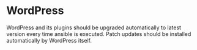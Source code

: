 # WordPress

WordPress and its plugins should be upgraded automatically to latest version every time ansible is executed. Patch updates should be installed automatically by WordPress itself. 

